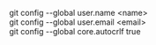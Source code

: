 git config --global user.name &#60;name>  
git config --global user.email &#60;email>  
git config --global core.autocrlf true